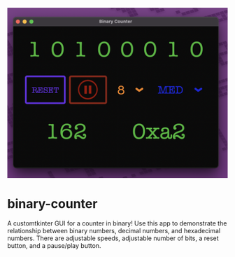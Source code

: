 ![Header](./assets/binary-counter-screenshot.png)

# binary-counter
A customtkinter GUI for a counter in binary!
Use this app to demonstrate the relationship between binary numbers, decimal 
numbers, and hexadecimal numbers. There are adjustable speeds, adjustable 
number of bits, a reset button, and a pause/play button.